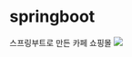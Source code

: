 # springboot
스프링부트로 만든 카페 쇼핑몰 
<img src="https://user-images.githubusercontent.com/30253535/153536526-3d1078c2-8cd3-434c-b7c9-14b87c9d449f.png">
